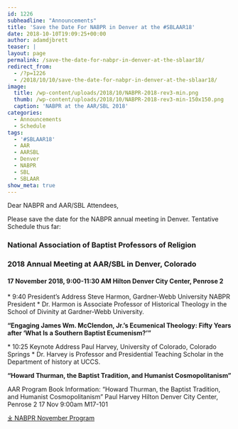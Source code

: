 ```yaml
---
id: 1226
subheadline: "Announcements"
title: 'Save the Date For NABPR in Denver at the #SBLAAR18'
date: 2018-10-10T19:09:25+00:00
author: adamdjbrett
teaser: |
layout: page
permalink: /save-the-date-for-nabpr-in-denver-at-the-sblaar18/
redirect_from:
  - /?p=1226
  - /2018/10/10/save-the-date-for-nabpr-in-denver-at-the-sblaar18/
image:
  title: /wp-content/uploads/2018/10/NABPR-2018-rev3-min.png
  thumb: /wp-content/uploads/2018/10/NABPR-2018-rev3-min-150x150.png
  caption: 'NABPR at the AAR/SBL 2018'
categories:
  - Announcements
  - Schedule
tags:
  - '#SBLAAR18'
  - AAR
  - AARSBL
  - Denver
  - NABPR
  - SBL
  - SBLAAR
show_meta: true
---
```

Dear NABPR and AAR/SBL Attendees,

Please save the date for the NABPR annual meeting in Denver. Tentative Schedule thus far:

### **National Association of Baptist Professors of Religion**

### 2018 Annual Meeting at AAR/SBL in Denver, Colorado

#### 17 November 2018, 9:00-11:30 AM Hilton Denver City Center, Penrose 2

\* 9:40 President’s Address Steve Harmon, Gardner-Webb University NABPR President \* Dr. Harmon is Associate Professor of Historical Theology in the School of Divinity at Gardner-Webb University.

**“Engaging James Wm. McClendon, Jr.’s Ecumenical Theology: Fifty Years after ‘What Is a Southern Baptist Ecumenism?’”**

\* 10:25 Keynote Address Paul Harvey, University of Colorado, Colorado Springs \* Dr. Harvey is Professor and Presidential Teaching Scholar in the Department of history at UCCS.

**“Howard Thurman, the Baptist Tradition, and Humanist Cosmopolitanism”**

AAR Program Book Information: “Howard Thurman, the Baptist Tradition, and Humanist Cosmopolitanism” Paul Harvey Hilton Denver City Center, Penrose 2 17 Nov 9:00am M17-101

[⤓ NABPR November Program](/wp-content/uploads/2018/10/NABPRProgramNov2018Denver.pdf)
